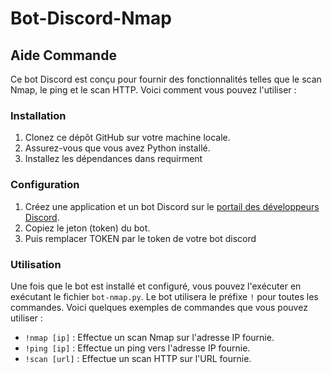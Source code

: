 # Bot-Discord-Nmap

## Aide Commande

Ce bot Discord est conçu pour fournir des fonctionnalités telles que le scan Nmap, le ping et le scan HTTP. Voici comment vous pouvez l'utiliser :

### Installation

1. Clonez ce dépôt GitHub sur votre machine locale.
2. Assurez-vous que vous avez Python installé.
3. Installez les dépendances dans requirment

### Configuration

1. Créez une application et un bot Discord sur le [portail des développeurs Discord](https://discord.com/developers/applications).
2. Copiez le jeton (token) du bot.
3. Puis remplacer TOKEN par le token de votre bot discord

### Utilisation

Une fois que le bot est installé et configuré, vous pouvez l'exécuter en exécutant le fichier `bot-nmap.py`. Le bot utilisera le préfixe `!` pour toutes les commandes. Voici quelques exemples de commandes que vous pouvez utiliser :

- `!nmap [ip]` : Effectue un scan Nmap sur l'adresse IP fournie.
- `!ping [ip]` : Effectue un ping vers l'adresse IP fournie.
- `!scan [url]` : Effectue un scan HTTP sur l'URL fournie.

